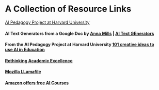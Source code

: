 # A Collection of Resource Links
[AI Pedagogy Project at Harvard University](https://aipedagogy.org/)

#### AI Text Generators from a Google Doc by [Anna Mills](http://www.annarmills.com) | [AI Text GEnerators](https://docs.google.com/document/d/1V1drRG1XlWTBrEwgGqd-cCySUB12JrcoamB5i16-Ezw/edit#heading=h.sot8caygc8jr)

#### From the AI Pedagogy Project at Harvard University [101 creative ideas to use AI in Education](https://creativehecommunity.wordpress.com/2023/06/23/oa-book-101-creative-ideas-to-use-ai-in-education/)

#### [Rethinking Academic Excellence](https://www.flintk12.com/blog/rethinking-academic-excellence-in-the-age-of-ai-(peter-nilsson)) 

#### [Mozilla LLamafile](https://github.com/Mozilla-Ocho/llamafile)

#### [Amazon offers free AI Courses](https://www.openculture.com/2024/01/amazon-offers-free-ai-courses-aiming-to-help-2-million-people-build-ai-skills-by-2025.html)
